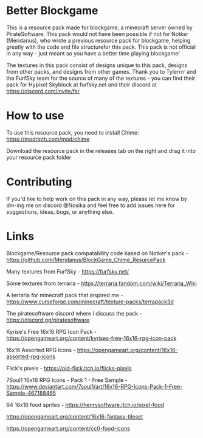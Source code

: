 # Better Blockgame

This is a resource pack made for blockgame, a minecraft server owned by PirateSoftware. This pack would not have been possible if not for Notker (Meridanus), who wrote a previous resource pack for blockgame, helping greatly with the code and file structurefor this pack. This pack is not official in any way - just meant so you have a better time playing blockgame!

The textures in this pack consist of designs unique to this pack, designs from other packs, and designs from other games. Thank you to Tylerrrr and the FurfSky team for the source of many of the textures - you can find their pack for Hypixel Skyblock at furfsky.net and their discord at https://discord.com/invite/fsr

# How to use

To use this resource pack, you need to install Chime:
https://modrinth.com/mod/chime

Download the resource pack in the releases tab on the right and drag it into your resource pack folder

# Contributing

If you'd like to help work on this pack in any way, please let me know by dm-ing me on discord @Nosika and feel free to add issues here for suggestions, ideas, bugs, or anything else.

# Links

Blockgame/Resource pack compatability code based on Notker's pack - https://github.com/Meridanus/BlockGame_Chime_ResurcePack

Many textures from FurfSky - https://furfsky.net/

Some textures from terraria - https://terraria.fandom.com/wiki/Terraria_Wiki

A terraria for minecraft pack that inspired me - https://www.curseforge.com/minecraft/texture-packs/terrapack3d

The piratesoftware discord where I discuss the pack - https://discord.gg/piratesoftware

Kyrise's Free 16x16 RPG Icon Pack - https://opengameart.org/content/kyrises-free-16x16-rpg-icon-pack

16x16 Assorted RPG Icons - https://opengameart.org/content/16x16-assorted-rpg-icons

Flick's pixels - https://old-flick.itch.io/flicks-pixels

7Soul1 16x16 RPG Icons - Pack 1 - Free Sample - https://www.deviantart.com/7soul1/art/16x16-RPG-Icons-Pack-1-Free-Sample-467188465

64 16x16 food sprites - https://henrysoftware.itch.io/pixel-food

https://opengameart.org/content/16x16-fantasy-tileset

https://opengameart.org/content/cc0-food-icons
